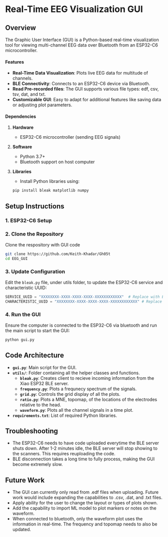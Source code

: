 # Real-Time EEG Visualization GUI

## Overview

The Graphic User Interface (GUI) is a Python-based real-time visualization tool for viewing multi-channel EEG data over Bluetooth from an ESP32-C6 microcontroller. 

#### Features

- **Real-Time Data Visualization**: Plots live EEG data for multitude of channels.
- **BLE Connectivity**: Connects to an ESP32-C6 device via Bluetooth.
- **Read Pre-recorded files**: The GUI supports various file types: edf, csv, tsv, dat, and txt.
- **Customizable GUI**: Easy to adapt for additional features like saving data or adjusting plot parameters.

#### Dependencies
1. **Hardware**
    - ESP32-C6 microcontroller (sending EEG signals)
2. **Software**
    - Python 3.7+
    - Bluetooth support on host computer
3. **Libraries**
    - Install Python libraries using:

    ```bash
   pip install bleak matplotlib numpy
   ```

## Setup Instructions

### 1. ESP32-C6 Setup

### 2. Clone the Repository
Clone the respository with GUI code

```bash
git clone https://github.com/Keith-Khadar/Gh05t
cd EEG_GUI
```

### 3. Update Configuration
Edit the `bleak.py` file, under utils folder, to update the ESP32-C6 service and characteristic UUID:

```python
SERVICE_UUID = "XXXXXXXX-XXXX-XXXX-XXXX-XXXXXXXXXXXX"  # Replace with ESP32 Service UUID
CHARACTERISTIC_UUID = "XXXXXXXX-XXXX-XXXX-XXXX-XXXXXXXXXXXX" # Replace with ESP32 Characteristic UUID
```

### 4. Run the GUI
Ensure the computer is connected to the ESP32-C6 via bluetooth and run the main script to start the GUI:

```bash
python gui.py
```

## Code Architecture

- **`gui.py`**: Main script for the GUI.
- **`utils/`**: Folder containing all the helper classes and functions.
  - **`bleak.py`**: Creates client to recieve incoming information from the Xiao ESP32 BLE server.
  - **`frequency.py`**: Plots a frequnecy spectrum of the signals.
  - **`grid.py`**: Controls the grid display of all the plots.
  - **`ratio.py`**: Plots a MNE, topomap, of the locations of the electrodes relative to the head.
  - **`waveform.py`**: Plots all the channel signals in a time plot. 
- **`requirements.txt`**: List of required Python libraries.

## Troubleshooting
- The ESP32-C6 needs to have code uploaded everytime the BLE server shuts down. After 1-2 minutes idle, the BLE server will stop showing to the scanners. This requires reuploading the code. 
- BLE disconnection takes a long time to fully process, making the GUI become extremely slow.

## Future Work

- The GUI can currently only read from .edf files when uploading. Future work would include expanding the capabilities to .csv, .dat, and .txt files. 
- Apply ability for the user to change the layout or types of plots shown.
- Add the capability to import ML model to plot markers or notes on the waveform.
- When connected to bluetooth, only the waveform plot uses the information in real-time. The frequency and topomap needs to also be updated. 

